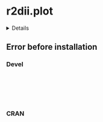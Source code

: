 # r2dii.plot

<details>

* Version: 
* GitHub: https://github.com/2DegreesInvesting/r2dii.analysis
* Source code: NA
* Number of recursive dependencies: 0

</details>

## Error before installation

### Devel

```






```
### CRAN

```






```
